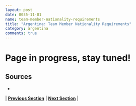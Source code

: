 ```yaml
---
layout: post
date: 0035-11-01
name: team-member-nationality-requirements
title: "Argentina: Team Member Nationality Requirements"
category: argentina
comments: true
---
```


# Page in progress, stay tuned!

Sources
---
- 


| **[Previous Section]( https://neo-project.github.io/global-blockchain-compliance-hub//argentina/argentina-registry-requirements.html)** | **[Next Section]( https://neo-project.github.io/global-blockchain-compliance-hub//argentina/argentina-tax-and-auditing-requirements.html)** |
